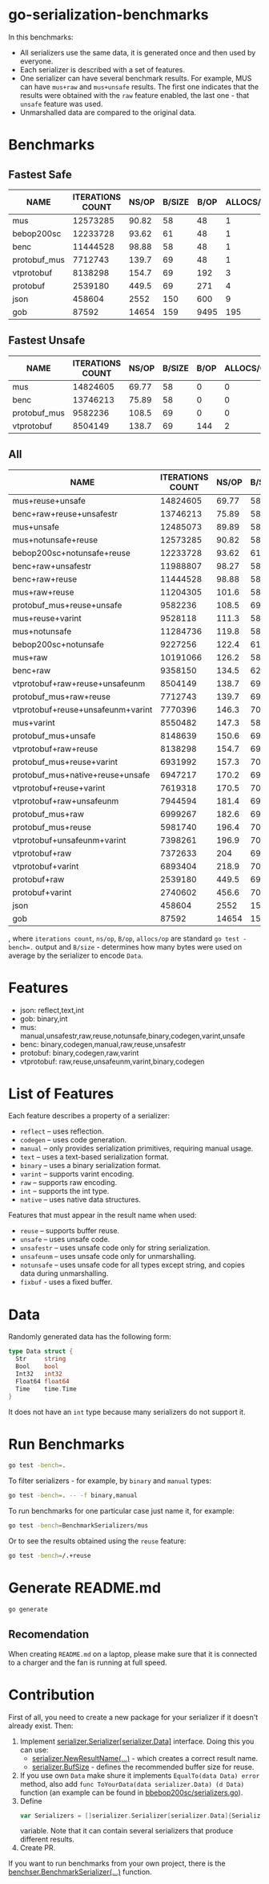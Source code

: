 # go-serialization-benchmarks
In this benchmarks:
- All serializers use the same data, it is generated once and then used by 
  everyone.
- Each serializer is described with a set of features.
- One serializer can have several benchmark results. For example, MUS can have 
  `mus+raw` and `mus+unsafe` results. The first one indicates that the results
  were obtained with the `raw` feature enabled, the last one - that `unsafe` 
  feature was used.
- Unmarshalled data are compared to the original data.  
  
# Benchmarks  
## Fastest Safe
|     NAME     | ITERATIONS COUNT | NS/OP | B/SIZE | B/OP | ALLOCS/OP |
|--------------|------------------|-------|--------|------|-----------|
| mus          |         12573285 | 90.82 |     58 |   48 |         1 |
| bebop200sc   |         12233728 | 93.62 |     61 |   48 |         1 |
| benc         |         11444528 | 98.88 |     58 |   48 |         1 |
| protobuf_mus |          7712743 | 139.7 |     69 |   48 |         1 |
| vtprotobuf   |          8138298 | 154.7 |     69 |  192 |         3 |
| protobuf     |          2539180 | 449.5 |     69 |  271 |         4 |
| json         |           458604 |  2552 |    150 |  600 |         9 |
| gob          |            87592 | 14654 |    159 | 9495 |       195 |
  
## Fastest Unsafe
|     NAME     | ITERATIONS COUNT | NS/OP | B/SIZE | B/OP | ALLOCS/OP |
|--------------|------------------|-------|--------|------|-----------|
| mus          |         14824605 | 69.77 |     58 |    0 |         0 |
| benc         |         13746213 | 75.89 |     58 |    0 |         0 |
| protobuf_mus |          9582236 | 108.5 |     69 |    0 |         0 |
| vtprotobuf   |          8504149 | 138.7 |     69 |  144 |         2 |
  
## All
|               NAME                | ITERATIONS COUNT | NS/OP | B/SIZE | B/OP | ALLOCS/OP |
|-----------------------------------|------------------|-------|--------|------|-----------|
| mus+reuse+unsafe                  |         14824605 | 69.77 |     58 |    0 |         0 |
| benc+raw+reuse+unsafestr          |         13746213 | 75.89 |     58 |    0 |         0 |
| mus+unsafe                        |         12485073 | 89.89 |     58 |   64 |         1 |
| mus+notunsafe+reuse               |         12573285 | 90.82 |     58 |   48 |         1 |
| bebop200sc+notunsafe+reuse        |         12233728 | 93.62 |     61 |   48 |         1 |
| benc+raw+unsafestr                |         11988807 | 98.27 |     58 |   64 |         1 |
| benc+raw+reuse                    |         11444528 | 98.88 |     58 |   48 |         1 |
| mus+raw+reuse                     |         11204305 | 101.6 |     58 |   48 |         1 |
| protobuf_mus+reuse+unsafe         |          9582236 | 108.5 |     69 |    0 |         0 |
| mus+reuse+varint                  |          9528118 | 111.3 |     58 |   48 |         1 |
| mus+notunsafe                     |         11284736 | 119.8 |     58 |  112 |         2 |
| bebop200sc+notunsafe              |          9227256 | 122.4 |     61 |  112 |         2 |
| mus+raw                           |         10191066 | 126.2 |     58 |  112 |         2 |
| benc+raw                          |          9358150 | 134.5 |     62 |  112 |         2 |
| vtprotobuf+raw+reuse+unsafeunm    |          8504149 | 138.7 |     69 |  144 |         2 |
| protobuf_mus+raw+reuse            |          7712743 | 139.7 |     69 |   48 |         1 |
| vtprotobuf+reuse+unsafeunm+varint |          7770396 | 146.3 |     70 |  144 |         2 |
| mus+varint                        |          8550482 | 147.3 |     58 |  112 |         2 |
| protobuf_mus+unsafe               |          8148639 | 150.6 |     69 |   79 |         1 |
| vtprotobuf+raw+reuse              |          8138298 | 154.7 |     69 |  192 |         3 |
| protobuf_mus+reuse+varint         |          6931992 | 157.3 |     70 |   48 |         1 |
| protobuf_mus+native+reuse+unsafe  |          6947217 | 170.2 |     69 |  144 |         2 |
| vtprotobuf+reuse+varint           |          7619318 | 170.5 |     70 |  192 |         3 |
| vtprotobuf+raw+unsafeunm          |          7944594 | 181.4 |     69 |  223 |         3 |
| protobuf_mus+raw                  |          6999267 | 182.6 |     69 |  127 |         2 |
| protobuf_mus+reuse                |          5981740 | 196.4 |     70 |  127 |         2 |
| vtprotobuf+unsafeunm+varint       |          7398261 | 196.9 |     70 |  223 |         3 |
| vtprotobuf+raw                    |          7372633 |   204 |     69 |  271 |         4 |
| vtprotobuf+varint                 |          6893404 | 218.9 |     70 |  271 |         4 |
| protobuf+raw                      |          2539180 | 449.5 |     69 |  271 |         4 |
| protobuf+varint                   |          2740602 | 456.6 |     70 |  271 |         4 |
| json                              |           458604 |  2552 |    150 |  600 |         9 |
| gob                               |            87592 | 14654 |    159 | 9495 |       195 |

, where `iterations count`, `ns/op`, `B/op`, `allocs/op` are standard 
`go test -bench=.` output and `B/size` - determines how many bytes were used on 
average by the serializer to encode `Data`.  
  
# Features
- json: reflect,text,int
- gob: binary,int
- mus: manual,unsafestr,raw,reuse,notunsafe,binary,codegen,varint,unsafe
- benc: binary,codegen,manual,raw,reuse,unsafestr
- protobuf: binary,codegen,raw,varint
- vtprotobuf: raw,reuse,unsafeunm,varint,binary,codegen
  
# List of Features
Each feature describes a property of a serializer:
- `reflect` – uses reflection.
- `codegen` – uses code generation.
- `manual` – only provides serialization primitives, requiring manual usage.
- `text` – uses a text-based serialization format.
- `binary` – uses a binary serialization format.
- `varint` – supports varint encoding.
- `raw` – supports raw encoding.
- `int` – supports the int type.
- `native` – uses native data structures.

Features that must appear in the result name when used:
- `reuse` – supports buffer reuse.
- `unsafe` – uses unsafe code.
- `unsafestr` – uses unsafe code only for string serialization.
- `unsafeunm` – uses unsafe code only for unmarshalling.
- `notunsafe` – uses unsafe code for all types except string, and copies data 
during unmarshalling.
- `fixbuf` - uses a fixed buffer.

# Data
Randomly generated data has the following form:
```go
type Data struct {
  Str     string
  Bool    bool
  Int32   int32
  Float64 float64
  Time    time.Time
}
```
It does not have an `int` type because many serializers do not support it.

# Run Benchmarks
```bash
go test -bench=.
```
To filter serializers - for example, by `binary` and `manual` types:
```bash
go test -bench=. -- -f binary,manual
```
To run benchmarks for one particular case just name it, for example:
```bash
go test -bench=BenchmarkSerializers/mus
```
Or to see the results obtained using the `reuse` feature:
```bash
go test -bench=/.+reuse
```

# Generate README.md
```bash
go generate
```

## Recomendation
When creating `README.md` on a laptop, please make sure that it is connected to 
a charger and the fan is running at full speed.

# Contribution
First of all, you need to create a new package for your serializer if it doesn't
already exist. Then:
1. Implement [serializer.Serializer\[serializer.Data\]](serializer/serializer.go) 
   interface. Doing this you can use:
   - [serializer.NewResultName(...)](serializer/result_name.go) - which creates 
     a correct result name.
   - [serializer.BufSize](serializer/serializer.go) - defines the recommended 
     buffer size for reuse.
2. If you use own `Data` make shure it implements `EqualTo(data Data) error` 
   method, also add `func ToYourData(data serializer.Data) (d Data)`
   function (an example can be found in [bbebop200sc/serializers.go](bebop200sc/serializers.go)).
3. Define
   ```go
   var Serializers = []serializer.Serializer[serializer.Data]{Serializer{}}
   ```
   variable. Note that it can contain several serializers that produce different
   results.
4. Create PR.

If you want to run benchmarks from your own project, there is the
[benchser.BenchmarkSerializer(...)](benchser/benchser.go) function.